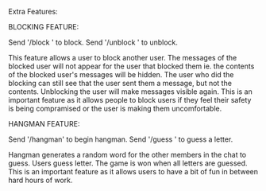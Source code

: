 Extra Features:

BLOCKING FEATURE:

Send '/block <handle>' to block.
Send '/unblock <handle>' to unblock.

This feature allows a user to block another user. The messages of the blocked user will not appear for the user that blocked them ie. the contents of the blocked user's messages will be hidden. The user who did the blocking can still see that the user sent them a message, but not the contents. Unblocking the user will make messages visible again. This is an important feature as it allows people to block users if they feel their safety is being compramised or the user is making them uncomfortable.



HANGMAN FEATURE:

Send '/hangman' to begin hangman.
Send '/guess <letter>' to guess a letter.

Hangman generates a random word for the other members in the chat to guess. Users guess letter. The game is won when all letters are guessed.
This is an important feature as it allows users to have a bit of fun in between hard hours of work.

